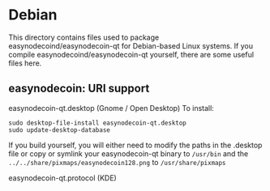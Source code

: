 
Debian
====================
This directory contains files used to package easynodecoind/easynodecoin-qt
for Debian-based Linux systems. If you compile easynodecoind/easynodecoin-qt yourself, there are some useful files here.

## easynodecoin: URI support ##


easynodecoin-qt.desktop  (Gnome / Open Desktop)
To install:

	sudo desktop-file-install easynodecoin-qt.desktop
	sudo update-desktop-database

If you build yourself, you will either need to modify the paths in
the .desktop file or copy or symlink your easynodecoin-qt binary to `/usr/bin`
and the `../../share/pixmaps/easynodecoin128.png` to `/usr/share/pixmaps`

easynodecoin-qt.protocol (KDE)

